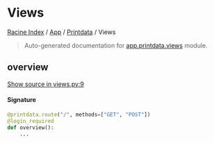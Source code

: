 # Views

[Racine Index](../../README.md#racine-index) /
[App](../index.md#app) /
[Printdata](./index.md#printdata) /
Views

> Auto-generated documentation for [app.printdata.views](https://github.com/hgrf/racine/blob/master/app/printdata/views.py) module.

## overview

[Show source in views.py:9](https://github.com/hgrf/racine/blob/master/app/printdata/views.py#L9)

#### Signature

```python
@printdata.route("/", methods=["GET", "POST"])
@login_required
def overview():
    ...
```
